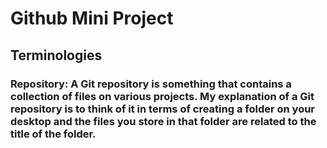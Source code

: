 # Github Mini Project

## **Terminologies**

### **Repository**:  A Git repository is something that contains a collection of files on various projects. My explanation of a Git repository is to think of it in terms of creating a folder on your desktop and the files you store in that folder are related to the title of the folder.
